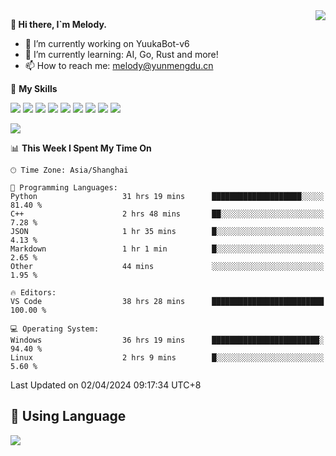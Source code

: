 <a href="#">
  <img align="right" src="https://github-readme-stats.vercel.app/api?username=melodyyuuka&count_private=true&show_icons=true" />
</a>

**👋 Hi there, I`m Melody.**

- 🔭 I’m currently working on YuukaBot-v6
- 🌱 I’m currently learning: AI, Go, Rust and more!
- 📫 How to reach me: melody@yunmengdu.cn

🌟 **My Skills** 

![](https://img.shields.io/badge/-Python-3e74a2?style=flat-square&logo=Python&logoColor=fff)
![](https://img.shields.io/badge/-Java-007396?style=flat-square&logo=OpenJDK&logoColor=fff)
![](https://img.shields.io/badge/-Node.js-339933?style=flat-square&logo=Node.js&logoColor=fff)
![](https://img.shields.io/badge/-Git-f05032?style=flat-square&logo=git&logoColor=fff)
![](https://img.shields.io/badge/-PostgreSQL-4169e1?style=flat-square&logo=PostgreSQL&logoColor=fff)
![](https://img.shields.io/badge/-Rust-000000?style=flat-square&logo=rust&logoColor=fff)
![](https://img.shields.io/badge/-VSCode-007acc?style=flat-square&logo=Visual-Studio-Code&logoColor=fff)
![](https://img.shields.io/badge/-FastAPI-009688?style=flat-square&logo=FastAPI&logoColor=fff)
![](https://img.shields.io/badge/-Linux-000000?style=flat-square&logo=Linux&logoColor=fff)


![](https://wakatime.com/badge/user/fa6dc0e2-47c5-4d2d-ae45-69fec6f2122c.svg)

<!--START_SECTION:waka-->
📊 **This Week I Spent My Time On** 

```text
🕑︎ Time Zone: Asia/Shanghai

💬 Programming Languages: 
Python                   31 hrs 19 mins      ████████████████████░░░░░   81.40 % 
C++                      2 hrs 48 mins       ██░░░░░░░░░░░░░░░░░░░░░░░    7.28 % 
JSON                     1 hr 35 mins        █░░░░░░░░░░░░░░░░░░░░░░░░    4.13 % 
Markdown                 1 hr 1 min          █░░░░░░░░░░░░░░░░░░░░░░░░    2.65 % 
Other                    44 mins             ░░░░░░░░░░░░░░░░░░░░░░░░░    1.95 % 

🔥 Editors: 
VS Code                  38 hrs 28 mins      █████████████████████████   100.00 % 

💻 Operating System: 
Windows                  36 hrs 19 mins      ████████████████████████░   94.40 % 
Linux                    2 hrs 9 mins        █░░░░░░░░░░░░░░░░░░░░░░░░    5.60 % 
```


 Last Updated on 02/04/2024 09:17:34 UTC+8
<!--END_SECTION:waka-->

## 🥰 **Using Language**

![](https://github-readme-stats.vercel.app/api/wakatime?username=MelodyYuyuko&layout=compact&hide_border=true)
